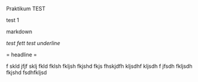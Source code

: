 Praktikum TEST

test 1


markdown 


*test fett* _test underline_ 

= headline =

f skld jfjf sklj fkld fklsh fkljsh fkjshd fkjs
 fhskjdfh kljsdhf kljsdh f
 jfsdh fkljsdh fkjshd
 fsdhfkljsd

